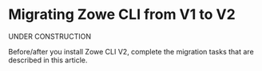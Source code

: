 # Migrating Zowe CLI from V1 to V2

UNDER CONSTRUCTION

Before/after you install Zowe CLI V2, complete the migration tasks that are described in this article.